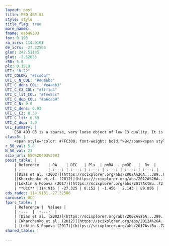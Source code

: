 ```yaml
---
layout: post
title: ESO 493 03
style: style
title_flag: true
more_names: 
fname: eso49303
fov: 0.193
ra_icrs: 114.9161
de_icrs: -27.32506
glon: 242.51185
glat: -2.52635
r50: 5.8
plx: 0.1519
UTI: "0.22"
UTI_COLOR: "#fcd0bf"
UTI_C_N_COL: "#e0a6b3"
UTI_C_dens_COL: "#e4aab3"
UTI_C_C3_COL: "#fff1d4"
UTI_C_lit_COL: "#fee8cc"
UTI_C_dup_COL: "#a6cab9"
UTI_C_N: 0.0
UTI_C_dens: 0.03
UTI_C_C3: 0.38
UTI_C_lit: 0.33
UTI_C_dup: 1.0
UTI_summary: |
    ESO 493 03 is a sparse, very loose object of low C3 quality. It is poorly studied in the literature, with no articles listed in the last 8 years.<br><br><span style="color: #99180f; font-weight: bold;">Warning: </span>contains less than 25 stars with <i>P>0.5</i> estimated.
class3: |
    <span style="color: #FFC300; font-weight: bold;">B</span><span style="color: red; font-weight: bold;">C</span>
r_50_val: 5.8
N_50_val: 21
scix_url: ESO%20493%2003
posit_table: |
    | Reference    | RA    | DEC   | Plx  | pmRA  | pmDE   |  Rv  |
    | :---         | :---: | :---: | :---: | :---: | :---: | :---: |
    |[Dias et al. (2002)](https://scixplorer.org/abs/2002A%26A...389..871D) | 114.938 | -27.293 | -- | -0.72 | 2.15 | 20.77 |
    |[Kharchenko et al. (2012)](https://scixplorer.org/abs/2012A%26A...543A.156K) | 114.922 | -27.295 | -- | -0.6 | 1.64 | -- |
    |[Loktin & Popova (2017)](https://scixplorer.org/abs/2017AstBu..72..257L) | 114.93 | -27.293 | -- | -2.878 | 1.754 | 20.77 |
    | **UCC** |114.916 | -27.325 | 0.152 | -1.456 | 2.143 | 89.856 | 
cds_radec: 114.9161,-27.32506
carousel: UCC
fpars_table: |
    | Reference |  Values |
    | :---  |  :---:  |
    | [Dias et al. (2002)](https://scixplorer.org/abs/2002A%26A...389..871D) | `E(B-V)=0.1, Dist=1400.0, Age=8.6` |
    | [Kharchenko et al. (2012)](https://scixplorer.org/abs/2012A%26A...543A.156K) | `e_bv=0.1, distance=1400, log_age=8.385` |
    | [Loktin & Popova (2017)](https://scixplorer.org/abs/2017AstBu..72..257L) | `E(B-V)=0.397, Dmod=11.8, logt=8.32` |
shared_table: |
    
---
```

